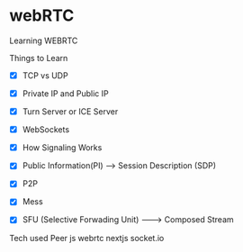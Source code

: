 
# webRTC
Learning WEBRTC

Things to Learn
- [X] TCP vs UDP
- [X] Private IP and Public IP
- [X] Turn Server or ICE Server
- [X] WebSockets
- [X] How Signaling Works
- [X] Public Information(PI) --> Session Description (SDP)
- [X] P2P
- [X] Mess
- [X] SFU (Selective Forwading Unit)  ---> Composed Stream



Tech used
Peer js
webrtc
nextjs
socket.io
